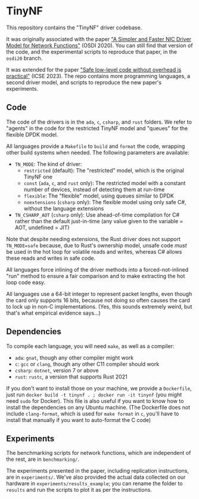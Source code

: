 # TinyNF

This repository contains the "TinyNF" driver codebase.

It was originally associated with the paper ["A Simpler and Faster NIC Driver Model for Network Functions"](https://www.usenix.org/conference/osdi20/presentation/pirelli) (OSDI 2020).
You can still find that version of the code, and the experimental scripts to reproduce that paper, in the `osdi20` branch.

It was extended for the paper ["Safe low-level code without overhead is practical"](https://conf.researchr.org/details/icse-2023/icse-2023-technical-track/18/Safe-low-level-code-without-overhead-is-practical) (ICSE 2023).
The repo contains more programming languages, a second driver model, and scripts to reproduce the new paper's experiments.


## Code

The code of the drivers is in the `ada`, `c`, `csharp`, and `rust` folders.
We refer to "agents" in the code for the restricted TinyNF model and "queues" for the flexible DPDK model.

All languages provide a `Makefile` to `build` and `format` the code, wrapping other build systems when needed.
The following parameters are available:

- `TN_MODE`: The kind of driver:
  - `restricted` (default): The "restricted" model, which is the original TinyNF one
  - `const` (`ada`, `c`, and `rust` only): The restricted model with a constant number of devices, instead of detecting them at run-time
  - `flexible`: The "flexible" model, using queues similar to DPDK
  - `noextensions` (`csharp` only): The flexible model using only safe C#, without the language extensions
- `TN_CSHARP_AOT` (`csharp` only): Use ahead-of-time compilation for C# rather than the default just-in-time (any value given to the variable = AOT, undefined = JIT)

Note that despite needing extensions, the Rust driver does not support `TN_MODE=safe` because, due to Rust's ownership model,
unsafe code _must_ be used in the hot loop for volatile reads and writes, whereas C# allows these reads and writes in safe code.

All languages force inlining of the driver methods into a forced-not-inlined "run" method to ensure a fair comparison and to make extracting the hot loop code easy.

All languages use a 64-bit integer to represent packet lengths, even though the card only supports 16 bits, because not doing so often causes the card to lock up in non-C implementations.
(Yes, this sounds extremely weird, but that's what empirical evidence says...)


## Dependencies

To compile each language, you will need `make`, as well as a compiler:
- `ada`: `gnat`, though any other compiler might work
- `c`: `gcc` or `clang`, though any other C11 compiler should work
- `csharp`: `dotnet`, version 7 or above
- `rust`: `rustc`, a version that supports Rust 2021

If you don't want to install those on your machine, we provide a `Dockerfile`, just run `docker build -t tinynf . ; docker run -it tinynf` (you might need `sudo` for Docker).
This file is also useful if you want to know how to install the dependencies on any Ubuntu machine.
(The Dockerfile does not include `clang-format`, which is used for `make format` in `c`, you'll have to install that manually if you want to auto-format the C code)


## Experiments

The benchmarking scripts for network functions, which are independent of the rest, are in `benchmarking/`.

The experiments presented in the paper, including replication instructions, are in `experiments/`.
We've also provided the actual data collected on our hardware in `experiments/results_example`;
you can rename the folder to `results` and run the scripts to plot it as per the instructions.
